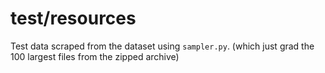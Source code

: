 # test/resources

Test data scraped from the dataset using `sampler.py`. (which just grad the 100 largest files from the zipped archive)